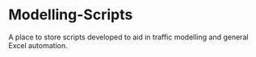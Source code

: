 # Modelling-Scripts
A place to store scripts developed to aid in traffic modelling and general Excel automation.
